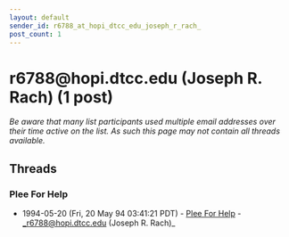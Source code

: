 ```yaml
---
layout: default
sender_id: r6788_at_hopi_dtcc_edu_joseph_r_rach_
post_count: 1
---
```


# r6788<span>@</span>hopi.dtcc.edu (Joseph R. Rach) (1 post)

_Be aware that many list participants used multiple email addresses over their time active on the list. As such this page may not contain all threads available._

## Threads

### Plee For Help
+ 1994-05-20 (Fri, 20 May 94 03:41:21 PDT) - [Plee For Help](/archive/1994/05/3cbb3d424f13cc47ef6b11a3f5315abcd3f6b54ebf4291502083ace002e0b894) - _r6788@hopi.dtcc.edu (Joseph R. Rach)_

